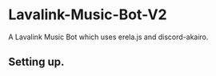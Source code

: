 # Lavalink-Music-Bot-V2

A Lavalink Music Bot which uses erela.js and discord-akairo.

## Setting up.
